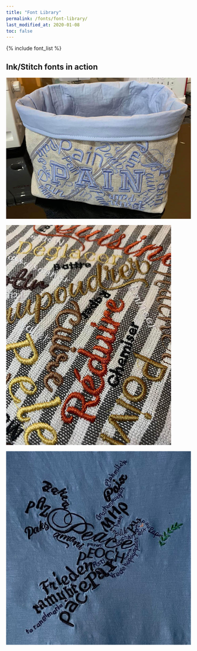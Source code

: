 ```yaml
---
title: "Font Library"
permalink: /fonts/font-library/
last_modified_at: 2020-01-08
toc: false
---
```

{% include font_list %}

## Ink/Stitch fonts in action

![multifont](/assets/images/fonts/multifont.jpg)

![multifont2](/assets/images/fonts/multifont2.jpg)

![multifont3](/assets/images/fonts/multifont3.jpg)
